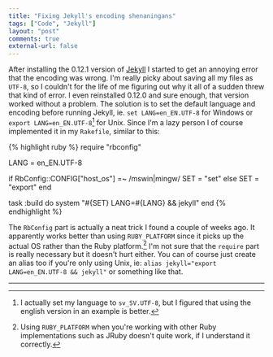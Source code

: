 ```yaml
---
title: "Fixing Jekyll's encoding shenaningans" 
tags: ["Code", "Jekyll"]
layout: "post"
comments: true
external-url: false
---
```


After installing the 0.12.1 version of [Jekyll](http://jekyllrb.com/) I started to get an annoying error that the encoding was wrong. I'm really picky about saving all my files as `UTF-8`, so I couldn't for the life of me figuring out why it all of a sudden threw that kind of error. I even reinstalled 0.12.0 and sure enough, that version worked without a problem. The solution is to set the default language and encoding before running Jekyll, ie. `set LANG=en_EN.UTF-8` for Windows or `export LANG=en_EN.UTF-8`[^20130303-1] for Unix. Since I'm a lazy person I of course implemented it in my `Rakefile`, similar to this:

{% highlight ruby %}
require "rbconfig"

LANG = en_EN.UTF-8

if RbConfig::CONFIG["host_os"] =~ /mswin|mingw/
  SET = "set"
else
  SET = "export"
end

task :build do
  system "#{SET} LANG=#{LANG} && jekyll"
end
{% endhighlight %}

The `RbConfig` part is actually a neat trick I found a couple of weeks ago. It apparently works better than using `RUBY_PLATFORM` since it picks up the actual OS rather than the Ruby platform.[^20130303-2] I'm not sure that the `require` part is really necessary but it doesn't hurt either. You can of course just create an alias too if you're only using Unix, ie: `alias jekyll="export LANG=en_EN.UTF-8 && jekyll"` or something like that.

* * *

[^20130303-1]: I actually set my language to `sv_SV.UTF-8`, but I figured that using the english version in an example is better.
[^20130303-2]: Using `RUBY_PLATFORM` when you're working with other Ruby implementations such as JRuby doesn't quite work, if I understand it correctly.
